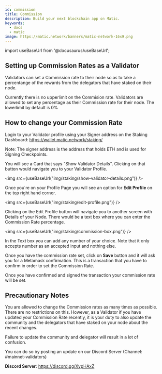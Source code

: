```yaml
---
id: commission
title: Commission
description: Build your next blockchain app on Matic.
keywords:
  - docs
  - matic
image: https://matic.network/banners/matic-network-16x9.png 
---
```

import useBaseUrl from '@docusaurus/useBaseUrl';

## Setting up Commission Rates as a Validator

Validators can set a Commission rate to their node so as to take a percentange of the rewards from the delegators that have staked on their node.

Currently there is no upperlimit on the Commision rate. Validators are allowed to set any percentage as their Commission rate for their node. The lowerlimit by default is 0%

## How to change your Commission Rate

Login to your Validator profile using your Signer address on the Staking Dashboard: https://wallet.matic.network/staking/

Note: The signer address is the address that holds ETH and is used for Signing Checkpoints.

You will see a Card that says "Show Validator Details". Clicking on that button would navigate you to your Validator Profile.

<img src={useBaseUrl("img/staking/show-validator-details.png")} />

Once you're on your Profile Page you will see an option for **Edit Profile** on the top right hand corner. 

<img src={useBaseUrl("img/staking/edit-profile.png")} />

Clicking on the Edit Profile button will navigate you to another screen with Details of your Node. There would be a text box where you can enter the Commission Rate percentage.

<img src={useBaseUrl("img/staking/commission-box.png")} />

In the Text box you can add any number of your choice. Note that it only accepts number as an accepted input and nothing else. 

Once you have the commission rate set, click on **Save** button and it will ask you for a Metamask confirmation. This is a transaction that you have to confirm in order to set the Commission Rate.

Once you have confirmed and signed the transaction your commission rate will be set.

## Precautionary Notes

You are allowed to change the Commission rates as many times as possible. There are no restrictions on this. However, as a Validator if you have updated your Commission Rate recently, it is your duty to also update the community and the delegators that have staked on your node about the recent changes.

Failure to update the community and delegator will result in a lot of confusion.

You can do so by posting an update on our Discord Server (Channel: #mainnet-validators)

**Discord Server**: https://discord.gg/XvpHAxZ


